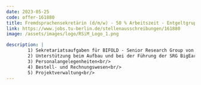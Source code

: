 ```yaml
---
date: 2023-05-25
code: offer-161880
title: Fremdsprachensekretärin (d/m/w) - 50 % Arbeitszeit - Entgeltgruppe 7 TV-L Berliner Hochschulen
link: https://www.jobs.tu-berlin.de/stellenausschreibungen/161880
image: /assets/images/logo/RSiM_Logo_1.png

description: |
        1) Sekretariatsaufgaben für BIFOLD - Senior Research Group von Professorin Demir<br/>
        2) Unterstützung beim Aufbau und bei der Führung der SRG BigEarth<br/>
        3) Personalangelegenheiten<br/>
        4) Bestell- und Rechnungswesen<br/>
        5) Projektverwaltung<br/>
---
```

